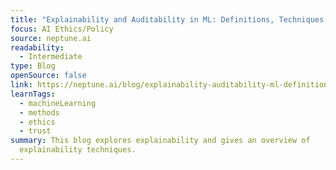 ```yaml
---
title: "Explainability and Auditability in ML: Definitions, Techniques, and Tools"
focus: AI Ethics/Policy
source: neptune.ai
readability:
  - Intermediate
type: Blog
openSource: false
link: https://neptune.ai/blog/explainability-auditability-ml-definitions-techniques-tools
learnTags:
  - machineLearning
  - methods
  - ethics
  - trust
summary: This blog explores explainability and gives an overview of
  explainability techniques.
---
```

